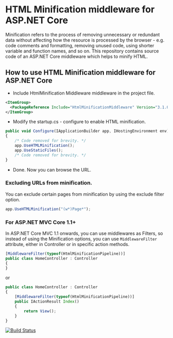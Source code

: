 # HTML Minification middleware for ASP.NET Core

Minification refers to the process of removing unnecessary or redundant data without affecting how the resource is processed by the browser - e.g. code comments and formatting, removing unused code, using shorter variable and function names, and so on. This repository contains source code of an ASP.NET Core middleware which helps to minify HTML.

How to use HTML Minification middleware for ASP.NET Core
--------------------------------
* Include HtmlMinification Middleware middleware in the project file.
```Xml
<ItemGroup>
  <PackageReference Include="HtmlMinificationMiddleware" Version="3.1.0" />
</ItemGroup>
```
* Modify the startup.cs - configure to enable HTML minification.
```Javascript
public void Configure(IApplicationBuilder app, IHostingEnvironment env)
{
    /* Code removed for brevity. */
    app.UseHTMLMinification();
    app.UseStaticFiles();
    /* Code removed for brevity. */
}
```
* Done. Now you can browse the URL.

### Excluding URLs from minification.

You can exclude certain pages from minification by using the exclude filter option.

```Javascript
app.UseHTMLMinification("(w*)Page*");
```

### For ASP.NET MVC Core 1.1+

In ASP.NET Core MVC 1.1 onwards, you can use middlewares as Filters, so instead of using the Minification options, you can use `MiddlewareFilter` attribute, either in Controller or in specific action methods.

```Javascript
[MiddlewareFilter(typeof(HtmlMinificationPipeline))]
public class HomeController : Controller
{
}
```

or 

```Javascript
public class HomeController : Controller
{
    [MiddlewareFilter(typeof(HtmlMinificationPipeline))]
    public IActionResult Index()
    {
        return View();
    }
}
```

[![Build Status](https://dev.azure.com/anurajp/HtmlMinificationMiddleware/_apis/build/status/HtmlMinificationMiddleware-CI?branchName=master)](https://dev.azure.com/anurajp/HtmlMinificationMiddleware/_build/latest?definitionId=6&branchName=master)